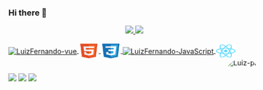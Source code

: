 ### Hi there 👋

<div align="center">
  <a href="https://github.com/luizcode">
  <img height="180em" src="https://github-readme-stats.vercel.app/api?username=luizcode&show_icons=true&theme=dracula&include_all_commits=true&count_private=true"/>
  <img height="180em" src="https://github-readme-stats.vercel.app/api/top-langs/?username=luizcode&layout=compact&langs_count=7&theme=dracula"/>
</div>

<div style="display: inline_block"><br>
  <img align="center" alt="LuizFernando-vue" height="30" width="40" src="https://cdn.jsdelivr.net/gh/devicons/devicon/icons/vuejs/vuejs-original.svg">
  <img align="center" alt="LuizFernando-HTML" height="30" width="40" src="https://raw.githubusercontent.com/devicons/devicon/master/icons/html5/html5-original.svg">
  <img align="center" alt="LuizFernando-CSS" height="30" width="40" src="https://raw.githubusercontent.com/devicons/devicon/master/icons/css3/css3-original.svg">
  <img align="center" alt="LuizFernando-JavaScript" height="30" width="40" src="https://cdn.jsdelivr.net/gh/devicons/devicon/icons/javascript/javascript-original.svg">
    <img align="center" alt="LuizFernando-React" height="30" width="40" src="https://github.com/devicons/devicon/blob/master/icons/react/react-original.svg">
  <img align="right" alt="Luiz-pic" height="160" style="border-radius:50px;" src="https://c.tenor.com/WrR1Rxwxw3sAAAAC/nezuko-running.gif">
</div>
  
  ##
 
<div> 
  <a href="https://www.instagram.com/lfernando_67/" target="_blank"><img src="https://img.shields.io/badge/-Instagram-%23E4405F?style=for-the-badge&logo=instagram&logoColor=white" target="_blank"></a>
  <a href = "mailto:luizfernandovv043@gmail.com"><img src="https://img.shields.io/badge/-Gmail-%23333?style=for-the-badge&logo=gmail&logoColor=white" target="_blank"></a>
  <a href="https://www.linkedin.com/in/luiz-fernando-vilarga-vilalva//" target="_blank"><img src="https://img.shields.io/badge/-LinkedIn-%230077B5?style=for-the-badge&logo=linkedin&logoColor=white" target="_blank"></a> 

 
</div>
